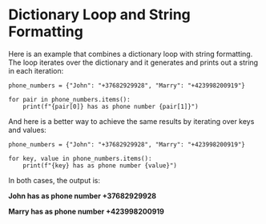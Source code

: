 # **Dictionary Loop and String Formatting**
Here is an example that combines a dictionary loop with string formatting. The loop iterates over the dictionary and it generates and prints out a string in each iteration:


```
phone_numbers = {"John": "+37682929928", "Marry": "+423998200919"}
 
for pair in phone_numbers.items():
    print(f"{pair[0]} has as phone number {pair[1]}")
```

And here is a better way to achieve the same results by iterating over keys and values:
```
phone_numbers = {"John": "+37682929928", "Marry": "+423998200919"}
 
for key, value in phone_numbers.items():
    print(f"{key} has as phone number {value}")
```

In both cases, the output is:

**John has as phone number +37682929928**

**Marry has as phone number +423998200919**

